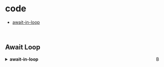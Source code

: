# code
- [await-in-loop](#await-in-loop)
  
<br>

## Await Loop

<a href="#await-in-loop"><img align="right" width="15" height="15" src="https://git.io/JtehR" alt="Back to top"></a>

<details><summary><b>await-in-loop</code> <code><img src="https://mui.com/static/favicon.ico" style="display:inline;" width="13" height="13"></code></summary>
  <code> 
const f1 = () => {
  return new Promise((resolve, reject) => {
    setTimeout(() => {
      console.log(1)
      resolve('one')
    }, 5000)
  })
}

const f2 = () => {
  return new Promise((resolve, reject) => {
    setTimeout(() => {
      console.log(2)
      reject('error two')
    }, 2000)
  })
}

const f3 = () => {
  return new Promise((resolve, reject) => {
    setTimeout(() => {
      console.log(3)
      resolve('three')
    }, 3000)
  })
}


f1().then(res => console.log(res))
f2().then(res => console.log(res))
f3().then(res => console.log(res))

const  queuePromise = async(arr) => {
  return await  arr.reduce((acc,current) => {
    return acc.then(current)
  }, Promise.resolve())
}

queuePromise([f1(), f2(), f3()])

async function processArray(array) {
  for (const item of array) {
    await item
  }
}

processArray([f1(), f2(), f3()])

async function processArray() {
  let res = Promise.resolve();
  const result = [];

  res = await f1();
  result.push(res)
  res = await f2();
  result.push(res)
  res = await f3();
  result.push(res)

  console.log(result)
}

processArray();


async function foo(things) {
  const promises = [];
  for (const thing of things) {
    promises.push(thing);
  }

    const results = await Promise.all(promises);
    return results;
 
}


const res = foo([f1(), f2(), f3()])

res.then(res => console.log(res))
   .catch(e => console.log(e))
<code/>

</details>
